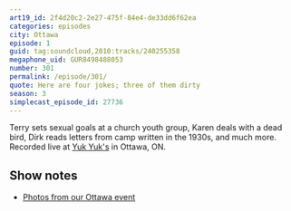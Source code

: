 ```yaml
---
art19_id: 2f4d20c2-2e27-475f-84e4-de33dd6f62ea
categories: episodes
city: Ottawa
episode: 1
guid: tag:soundcloud,2010:tracks/240255358
megaphone_uid: GUR8498488053
number: 301
permalink: /episode/301/
quote: Here are four jokes; three of them dirty
season: 3
simplecast_episode_id: 27736
---
```


Terry sets sexual goals at a church youth group, Karen deals with a dead bird, Dirk reads letters from camp written in the 1930s, and much more. Recorded live at [Yuk Yuk's](https://www.yukyuks.com/ottawa) in Ottawa, ON.

## Show notes
- [Photos from our Ottawa event](https://goo.gl/jmfVoa)